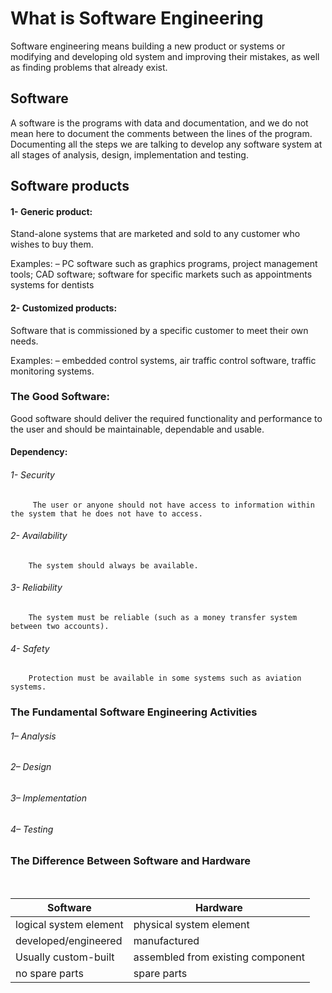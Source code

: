 # What is Software Engineering
Software engineering means building a new product or systems or modifying and developing old system and improving their mistakes,
as well as finding problems that already exist. 

## Software
A software is the programs with data and documentation, and we do not mean here to document the comments between the lines of the program.
Documenting all the steps we are talking to develop any software system at all stages of analysis, design, implementation and testing.


## Software products
#### 1-	Generic product:
Stand-alone systems that are marketed and sold to any customer who wishes to buy them.

Examples: – PC software such as graphics programs, project management tools; CAD software; software for specific markets such as appointments systems for dentists

#### 2-	Customized products:
 Software that is commissioned by a specific customer to meet their own needs.

Examples: – embedded control systems, air traffic control software, traffic monitoring systems.


### The Good Software:
Good software should deliver the required functionality and performance to the user and should be maintainable, dependable and usable.

#### Dependency: 
###### 1-	Security

         The user or anyone should not have access to information within the system that he does not have to access.

###### 2-	Availability

        The system should always be available.

###### 3-	Reliability

        The system must be reliable (such as a money transfer system between two accounts).

###### 4-	Safety

        Protection must be available in some systems such as aviation systems.


### The Fundamental Software Engineering Activities
###### 1– Analysis

###### 2– Design

###### 3– Implementation

###### 4– Testing


### The Difference Between Software and Hardware
<br/>
 
|       Software       |     Hardware    |
| ------ | ------ |
|    logical system element    |    physical system element    |
| developed/engineered | manufactured |
| Usually custom-built | assembled from existing component|
| no spare parts |spare parts|

